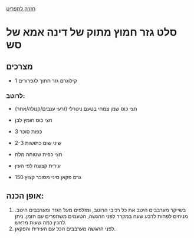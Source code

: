 [חזרה לתפריט](../index.MD)

# סלט גזר חמוץ מתוק של דינה אמא של סש

## מצרכים
* 1 קילוגרם גזר חתוך לגפרורים

### לרוטב:
* חצי כוס שמן צמחי בטעם ניטרלי (זרעי ענבים/קנולה/אחר)
* חצי כוס חומץ לבן
* 3 כפות סוכר
* 2-3 שיני שום כתושות
* חצי כפית שטוחה מלח

* עירית קצוצה לפי העין
* 150 גרם פקאן סיני מסוכר קצוץ

## אופן הכנה:
1. בשייקר מערבבים היטב את כל רכיבי הרוטב, ומזלפים מעל הגזר ומערבבים היטב. מניחים לפחות לרבע שעה במקרר לפני ההגשה, הטעמים משתפרים עם הזמן. ניתן להכין כמה שעות מראש.
2. לפני ההגשה מערבבים הכל עם העירית והפקאן.
